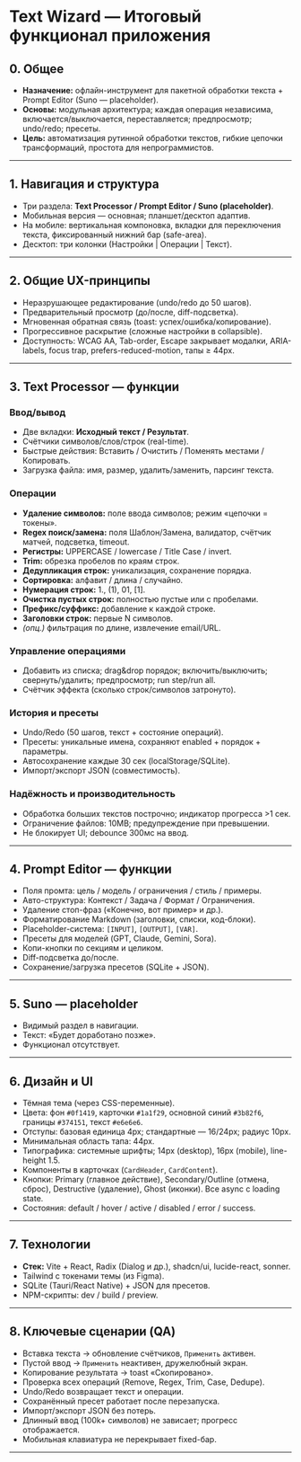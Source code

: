# Text Wizard — Итоговый функционал приложения

## 0. Общее
- **Назначение:** офлайн-инструмент для пакетной обработки текста + Prompt Editor (Suno — placeholder).
- **Основы:** модульная архитектура; каждая операция независима, включается/выключается, переставляется; предпросмотр; undo/redo; пресеты.
- **Цель:** автоматизация рутинной обработки текстов, гибкие цепочки трансформаций, простота для непрограммистов.

---

## 1. Навигация и структура
- Три раздела: **Text Processor / Prompt Editor / Suno (placeholder)**.
- Мобильная версия — основная; планшет/десктоп адаптив.
- На мобиле: вертикальная компоновка, вкладки для переключения текста, фиксированный нижний бар (safe-area).
- Десктоп: три колонки (Настройки | Операции | Текст).

---

## 2. Общие UX-принципы
- Неразрушающее редактирование (undo/redo до 50 шагов).
- Предварительный просмотр (до/после, diff-подсветка).
- Мгновенная обратная связь (toast: успех/ошибка/копирование).
- Прогрессивное раскрытие (сложные настройки в collapsible).
- Доступность: WCAG AA, Tab-order, Escape закрывает модалки, ARIA-labels, focus trap, prefers-reduced-motion, тапы ≥ 44px.

---

## 3. Text Processor — функции
### Ввод/вывод
- Две вкладки: **Исходный текст / Результат**.
- Счётчики символов/слов/строк (real-time).
- Быстрые действия: Вставить / Очистить / Поменять местами / Копировать.
- Загрузка файла: имя, размер, удалить/заменить, парсинг текста.

### Операции
- **Удаление символов:** поле ввода символов; режим «цепочки = токены».
- **Regex поиск/замена:** поля Шаблон/Замена, валидатор, счётчик матчей, подсветка, timeout.
- **Регистры:** UPPERCASE / lowercase / Title Case / invert.
- **Trim:** обрезка пробелов по краям строк.
- **Дедупликация строк:** уникализация, сохранение порядка.
- **Сортировка:** алфавит / длина / случайно.
- **Нумерация строк:** 1., (1), 01, [1].
- **Очистка пустых строк:** полностью пустые или с пробелами.
- **Префикс/суффикс:** добавление к каждой строке.
- **Заголовки строк:** первые N символов.
- *(опц.)* фильтрация по длине, извлечение email/URL.

### Управление операциями
- Добавить из списка; drag&drop порядок; включить/выключить; свернуть/удалить; предпросмотр; run step/run all.
- Счётчик эффекта (сколько строк/символов затронуто).

### История и пресеты
- Undo/Redo (50 шагов, текст + состояние операций).
- Пресеты: уникальные имена, сохраняют enabled + порядок + параметры.
- Автосохранение каждые 30 сек (localStorage/SQLite).
- Импорт/экспорт JSON (совместимость).

### Надёжность и производительность
- Обработка больших текстов построчно; индикатор прогресса >1 сек.
- Ограничение файлов: 10MB; предупреждение при превышении.
- Не блокирует UI; debounce 300мс на ввод.

---

## 4. Prompt Editor — функции
- Поля промта: цель / модель / ограничения / стиль / примеры.
- Авто-структура: Контекст / Задача / Формат / Ограничения.
- Удаление стоп-фраз («Конечно, вот пример» и др.).
- Форматирование Markdown (заголовки, списки, код-блоки).
- Placeholder-система: `[INPUT]`, `[OUTPUT]`, `[VAR]`.
- Пресеты для моделей (GPT, Claude, Gemini, Sora).
- Копи-кнопки по секциям и целиком.
- Diff-подсветка до/после.
- Сохранение/загрузка пресетов (SQLite + JSON).

---

## 5. Suno — placeholder
- Видимый раздел в навигации.
- Текст: «Будет доработано позже».  
- Функционал отсутствует.

---

## 6. Дизайн и UI
- Тёмная тема (через CSS-переменные).
- Цвета: фон `#0f1419`, карточки `#1a1f29`, основной синий `#3b82f6`, границы `#374151`, текст `#e6e6e6`.
- Отступы: базовая единица 4px; стандартные — 16/24px; радиус 10px.
- Минимальная область тапа: 44px.
- Типографика: системные шрифты; 14px (desktop), 16px (mobile), line-height 1.5.
- Компоненты в карточках (`CardHeader`, `CardContent`).
- Кнопки: Primary (главное действие), Secondary/Outline (отмена, сброс), Destructive (удаление), Ghost (иконки). Все async с loading state.
- Состояния: default / hover / active / disabled / error / success.

---

## 7. Технологии
- **Стек:** Vite + React, Radix (Dialog и др.), shadcn/ui, lucide-react, sonner.
- Tailwind с токенами темы (из Figma).
- SQLite (Tauri/React Native) + JSON для пресетов.
- NPM-скрипты: dev / build / preview.

---

## 8. Ключевые сценарии (QA)
- Вставка текста → обновление счётчиков, `Применить` активен.
- Пустой ввод → `Применить` неактивен, дружелюбный экран.
- Копирование результата → toast «Скопировано».
- Проверка всех операций (Remove, Regex, Trim, Case, Dedupe).
- Undo/Redo возвращает текст и операции.
- Сохранённый пресет работает после перезапуска.
- Импорт/экспорт JSON без потерь.
- Длинный ввод (100k+ символов) не зависает; прогресс отображается.
- Мобильная клавиатура не перекрывает fixed-бар.

---
